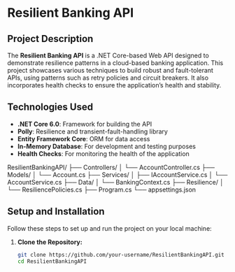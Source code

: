 ﻿# Resilient Banking API

## Project Description

The **Resilient Banking API** is a .NET Core-based Web API designed to demonstrate resilience patterns in a cloud-based banking application. This project showcases various techniques to build robust and fault-tolerant APIs, using patterns such as retry policies and circuit breakers. It also incorporates health checks to ensure the application’s health and stability.

## Technologies Used

- **.NET Core 6.0**: Framework for building the API
- **Polly**: Resilience and transient-fault-handling library
- **Entity Framework Core**: ORM for data access
- **In-Memory Database**: For development and testing purposes
- **Health Checks**: For monitoring the health of the application

ResilientBankingAPI/
├── Controllers/
│   └── AccountController.cs
├── Models/
│   └── Account.cs
├── Services/
│   ├── IAccountService.cs
│   └── AccountService.cs
├── Data/
│   └── BankingContext.cs
├── Resilience/
│   └── ResiliencePolicies.cs
├── Program.cs
└── appsettings.json



## Setup and Installation

Follow these steps to set up and run the project on your local machine:

1. **Clone the Repository:**
   ```bash
   git clone https://github.com/your-username/ResilientBankingAPI.git
   cd ResilientBankingAPI
